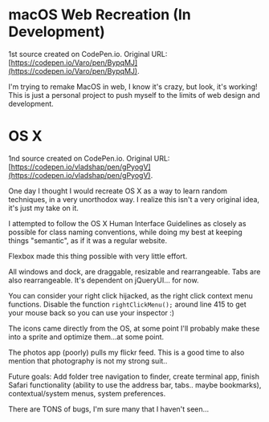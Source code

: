 # macOS Web Recreation (In Development)

1st source created on CodePen.io. Original URL: [https://codepen.io/Varo/pen/BypqMJ](https://codepen.io/Varo/pen/BypqMJ).

I'm trying to remake MacOS in web, I know it's crazy, but look, it's working!
This is just a personal project to push myself to the limits of web design and development.
# OS X

1nd source created on CodePen.io. Original URL: [https://codepen.io/vladshap/pen/gPyogV](https://codepen.io/vladshap/pen/gPyogV).

One day I thought I would recreate OS X as a way to learn random techniques, in a very unorthodox way. I realize this isn't a very original idea, it's just my take on it.

I attempted to follow the OS X Human Interface Guidelines as closely as possible for class naming conventions, while doing my best at keeping things "semantic", as if it was a regular website.

Flexbox made this thing possible with very little effort. 

All windows and dock, are draggable, resizable and rearrangeable. Tabs are also rearrangeable. It's dependent on jQueryUI... for now.

You can consider your right click hijacked, as the right click context menu functions. Disable the function `rightClickMenu();` around line 415 to get your mouse back so you can use your inspector :)

The icons came directly from the OS, at some point I'll probably make these into a sprite and optimize them...at some point.

The photos app (poorly) pulls my flickr feed. This is a good time to also mention that photography is not my strong suit.. 

Future goals: Add folder tree navigation to finder, create terminal app, finish Safari functionality (ability to use the address bar, tabs.. maybe bookmarks), contextual/system menus, system preferences.

There are TONS of bugs, I'm sure many that I haven't seen...

